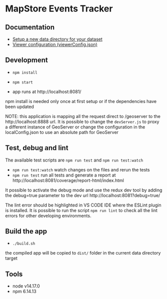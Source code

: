 # MapStore Events Tracker


## Documentation

- [Setup a new data directory for your dataset](docs/data-directory.md)
- [Viewer configuration (viewerConfig.json)](docs/viewer-config.md)

## Development

- `npm install`

- `npm start`

- app runs at http://localhost:8081/

npm install is needed only once at first setup or if the dependencies have been updated

NOTE: this application is mapping all the request direct to /geoserver to the http://localhost:8888 url.
It is possible to change the `devServer.js` to proxy a different instance of GeoServer or change the configuration in the localConfig.json to use an absolute path for GeoServer

## Test, debug and lint

The available test scripts are `npm run test` and `npm run test:watch`

- `npm run test:watch` watch changes on the files and rerun the tests
- `npm run test` run all tests and generate a report at http://localhost:8081/coverage/report-html/index.html

It possible to activate the debug mode and use the redux dev tool by adding the debug=true parameter to the dev url http://localhost:8081?debug=true/

The lint error should be highlighted in VS CODE IDE where the ESLint plugin is installed.
It is possible to run the script `npm run lint` to check all the lint errors for other developing environments.

## Build the app

- `./build.sh`

the compiled app will be copied to `dist/` folder in the current data directory target

## Tools

- node v14.17.0
- npm 6.14.13
